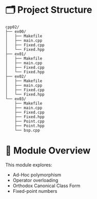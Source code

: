 # 🗂 Project Structure

```
cpp02/
├── ex00/
│   ├── Makefile
│   ├── main.cpp
│   ├── Fixed.cpp
│   └── Fixed.hpp
├── ex01/
│   ├── Makefile
│   ├── main.cpp
│   ├── Fixed.cpp
│   └── Fixed.hpp
├── ex02/
│   ├── Makefile
│   ├── main.cpp
│   ├── Fixed.cpp
│   └── Fixed.hpp
└── ex03/
    ├── Makefile
    ├── main.cpp
    ├── Fixed.cpp
    ├── Fixed.hpp
    ├── Point.cpp
    ├── Point.hpp
    └── bsp.cpp

```

# 🎯 Module Overview
This module explores:
* Ad-Hoc polymorphism
* Operator overloading
* Orthodox Canonical Class Form
* Fixed-point numbers
